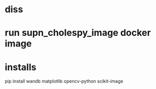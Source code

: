 # diss

# run supn_cholespy_image docker image

# installs
pip install wandb matplotlib opencv-python scikit-image